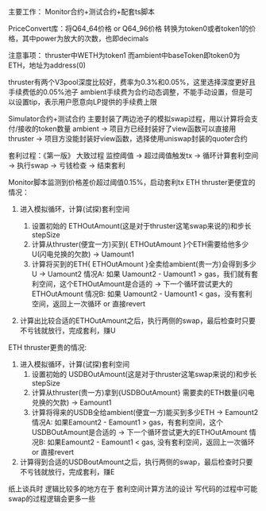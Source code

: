 主要工作：
Monitor合约+测试合约+配套ts脚本

PriceConvert库：将Q64_64价格 or Q64_96价格 转换为token0或者token1的价格，其中power为放大的次数，也即decimals

注意事项：
   thruster中WETH为token1
   而ambient中baseToken即token0为ETH，地址为address(0)

thruster有两个V3pool深度比较好，费率为0.3%和0.05%，这里选择深度更好且手续费低的0.05%池子
ambient手续费为合约动态调整，不能手动设置，但是可以设置tip，表示用户愿意向LP提供的手续费上限

Simulator合约+测试合约
   主要封装了两边池子的模拟swap过程，用以计算将会支付/接收的token数量
   ambient -> 项目方已经封装好了view函数可以直接用
   thruster -> 项目方没能封装好view函数，选择使用uniswap封装的quoter合约


套利过程：《第一版》
大致过程 监控阈值 -> 超过阈值触发tx -> 循环计算套利空间 -> 执行swap -> 亏钱检查 -> 结束套利

   Monitor脚本监测到价格差价超过阈值0.15%，启动套利tx
   ETH thruster更便宜的情况：
   1. 进入模拟循环，计算(试探)套利空间
      1. 设置初始的 ETHOutAmount(这是对于thruster这笔swap来说的)和步长stepSize
      2. 计算从thruster(便宜一方)买到{ ETHOutAmount }个ETH需要给他多少U(闪电兑换的欠款) -> Uamount1
      3. 计算将买到的ETH{ ETHOutAmount }全卖给ambient(贵一方)会得到多少U -> Uamount2
         情况A: 如果 Uamount2 - Uamount1 > gas，我们就有套利空间，这个ETHOutAmount是合适的 -> 下一个循环尝试更大的ETHOutAmount
         情况B: 如果 Uamount2 - Uamount1 < gas，没有套利空间，返回上一次循环 or 直接revert
   
   2. 计算出比较合适的ETHOutAmount之后，执行两侧的swap，最后检查时只要不亏钱就放行，完成套利，赚U


   ETH thruster更贵的情况:
   1. 进入模拟循环，计算(试探)套利空间
      1. 设置初始的 USDBOutAmount(这是对于thruster这笔swap来说的)和步长stepSize
      2. 计算从thruster(贵一方)拿到{USDBOutAmount} 需要卖的ETH数量(闪电兑换的欠款) -> Eamount1
      3. 计算将得来的USDB全给ambient(便宜一方)能买到多少ETH -> Eamount2
         情况A: 如果Eamount2 - Eamount1 > gas，有套利空间，这个USDBOutAmount是合适的 -> 下一个循环尝试更大的ETHOutAmount
         情况B: 如果Eamount2 - Eamount1 < gas, 没有套利空间，返回上一次循环 or 直接revert
   2. 计算得到合适的USDBoutAmount之后，执行两侧的swap，最后检查时只要不亏钱就放行，完成套利，赚E

纸上谈兵时
逻辑比较多的地方在于 套利空间计算方法的设计
写代码的过程中可能swap的过程逻辑会更多一些

